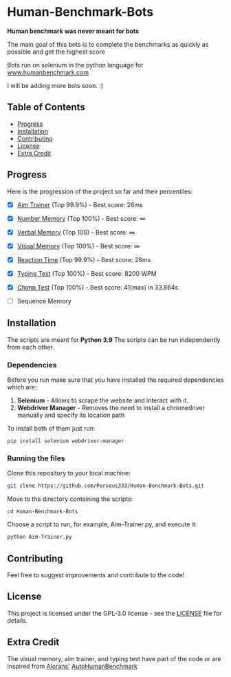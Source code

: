 # Human-Benchmark-Bots

**Human benchmark was never meant for bots**

The main goal of this bots is to complete the benchmarks as quickly as possible and get the highest score

Bots run on selenium in the python language for www.humanbenchmark.com

I will be adding more bots soon. :)

## Table of Contents

- [Progress](#progress)
- [Installation](#installation)
- [Contributing](#contributing)
- [License](#license)
- [Extra Credit](#extra-credit)

## Progress
Here is the progression of the project so far and their percentiles:

- [x] [Aim Trainer](https://github.com/Perseus333/Human-Benchmark-Bots/blob/main/Aim-Trainer.py) (Top 99.9%) - Best score: 26ms
- [x] [Number Memory](https://github.com/Perseus333/Human-Benchmark-Bots/blob/main/Number-Memory.py) (Top 100%) - Best score: ∞
- [x] [Verbal Memory](https://github.com/Perseus333/Human-Benchmark-Bots/blob/main/Reaction-Time.py) (Top 100) - Best score: ∞
- [x] [Visual Memory](https://github.com/Perseus333/Human-Benchmark-Bots/blob/main/Visual-Memory.py) (Top 100%) - Best score: ∞
- [x] [Reaction Time](https://github.com/Perseus333/Human-Benchmark-Bots/blob/main/Reaction-Time.py) (Top 99.9%) - Best score: 28ms
- [x] [Typing Test](https://github.com/Perseus333/Human-Benchmark-Bots/blob/main/Typing-Test.py) (Top 100%) - Best score: 8200 WPM
- [x] [Chimp Test](https://github.com/Perseus333/Human-Benchmark-Bots/blob/main/Chimp-Test.py) (Top 100%) - Best score: 41(max) in 33.864s
- [ ] Sequence Memory


## Installation
The scripts are meant for **Python 3.9**
The scripts can be run independently from each other.

### Dependencies
Before you run make sure that you have installed the required dependencies which are:

1. **Selenium** - Allows to scrape the website and interact with it.
2. **Webdriver Manager** - Removes the need to install a chromedriver manually and specify its location path

To install both of them just run:

```
pip install selenium webdriver-manager
```
### Running the files

Clone this repository to your local machine:

```bash
git clone https://github.com/Perseus333/Human-Benchmark-Bots.git
```


Move to the directory containing the scripts:

```
cd Human-Benchmark-Bots
```


Choose a script to run, for example, Aim-Trainer.py, and execute it:

```bash
python Aim-Trainer.py
```

## Contributing
Feel free to suggest improvements and contribute to the code!

 ## License

This project is licensed under the GPL-3.0 license - see the [LICENSE](LICENSE) file for details.

## Extra Credit
The visual memory, aim trainer, and typing test have part of the code or are inspired from [Alorans'](https://github.com/alorans) [AutoHumanBenchmark](https://github.com/alorans/AutoHumanBenchmark)
